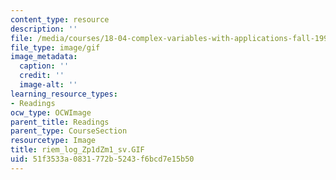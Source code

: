```yaml
---
content_type: resource
description: ''
file: /media/courses/18-04-complex-variables-with-applications-fall-1999/51f3533a0831772b5243f6bcd7e15b50_riem_log_Zp1dZm1_sv.GIF
file_type: image/gif
image_metadata:
  caption: ''
  credit: ''
  image-alt: ''
learning_resource_types:
- Readings
ocw_type: OCWImage
parent_title: Readings
parent_type: CourseSection
resourcetype: Image
title: riem_log_Zp1dZm1_sv.GIF
uid: 51f3533a-0831-772b-5243-f6bcd7e15b50
---
```

